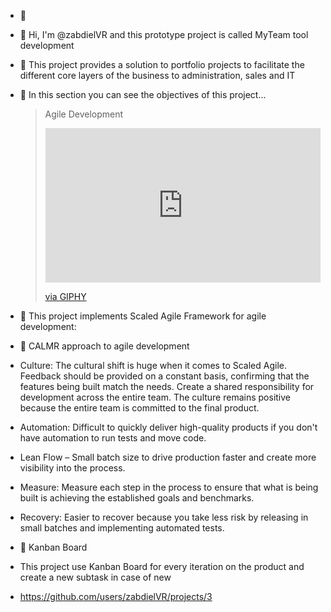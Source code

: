 - :open_file_folder:

- 👋 Hi, I'm @zabdielVR and this prototype project is called MyTeam tool development

- 👀 This project provides a solution to portfolio projects to facilitate the different core layers of the business to administration, sales and IT

- 🌱 In this section you can see the objectives of this project...

  > Agile Development
  > <div style="width:100%;height:0;padding-bottom:56%;position:relative;"><iframe src="https://giphy.com/embed/xT1XGOGdyDrL2BTfxK" width="100%" height="100%" style="position:absolute" frameBorder="0" class="giphy-embed" allowFullScreen></iframe></div><p><a href="https://giphy.com/gifs/siliconvalleyhbo-xT1XGOGdyDrL2BTfxK">via GIPHY</a></p>

- 💬 This project implements Scaled Agile Framework for agile development:

- 💎 CALMR approach to agile development
- Culture: The cultural shift is huge when it comes to Scaled Agile. Feedback should be provided on a constant basis, confirming that the features being     built match the needs. Create a shared responsibility for development across the entire team. The culture remains positive because the entire team is       committed to the final product.

- Automation: Difficult to quickly deliver high-quality products if you don't have automation to run tests and move code.

- Lean Flow – Small batch size to drive production faster and create more visibility into the process.

- Measure: Measure each step in the process to ensure that what is being built is achieving the established goals and benchmarks.

- Recovery: Easier to recover because you take less risk by releasing in small batches and implementing automated tests.

- :orange_book: Kanban Board 
- This project use Kanban Board for every iteration on the product and create a new subtask in case of new 
- https://github.com/users/zabdielVR/projects/3

<!---
zabdielVR/zabdielVR is a ✨ special ✨ repository because its `README.md` (this file) appears on your GitHub profile.
You can click the Preview link to take a look at your changes.
--->
